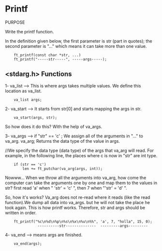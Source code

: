 # Printf

PURPOSE

Write the printf function.

In the definition given below, the first parameter is str (part in quotes); the second parameter is "..." which means it can take more than one value.

~~~
	ft_printf(const char *str, ...)
	ft_printf("-----str-----", -----args-----);
~~~

<stdarg.h> Functions
---
1- va_list   --> This is where args takes multiple values. We define this location as va_list.
~~~
	va_list	args;
~~~
2- va_start  --> It starts from str[0] and starts mapping the args in str.
~~~
	va_start(args, str);
~~~
So how does it do this? With the help of va_args.

3- va_args   --> if "str" == 'c' ; We assign all of the arguments in "..." to va_arg.
va_arg; Returns the data type of the value in args.

//We specify the data type (data type) of the args that va_arg will read. For example, in the following line, the places where c is now in "str" are int type.
~~~
	if (str == 'c')
		len += ft_putchar(va_arg(args, int));
~~~
Nowww... When we throw all the arguments into va_arg, how come the computer can take the arguments one by one and map them to the values in str?
first read 'a' when " 'str' = 'c' ", then 7 when "'str' = 'd' ".

So, how it's works? Va_arg does not re-read where it reads (like the read function).We dump all data into va_args. but he will not take the place he took again.
This is how printf works. Therefore, str and args should be written in order.
~~~
	ft_printf("%c\n%d\n%p\n%s\n%x\n%u\n%%", 'a', 7, "holla", 15, 0);
	           ----------str--------------  ---------args---------
~~~

4- va_end    --> means args are finished.
~~~
	va_end(args);
~~~

